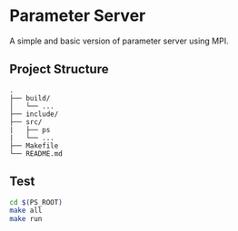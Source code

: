 # Parameter Server

A simple and basic version of parameter server using MPI.

## Project Structure

```
.
├── build/
│   └── ...
├── include/
├── src/
|   ├── ps
|   └── ...
├── Makefile
└── README.md
```

## Test

```bash
cd $(PS_ROOT)
make all
make run
```
